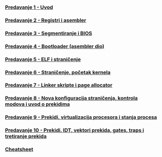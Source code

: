 ### [Predavanje 1 - Uvod](./p1.md)
### [Predavanje 2 - Registri i asembler](./p2.md)
### [Predavanje 3 - Segmentiranje i BIOS](./p3.md)
### [Predavanje 4 - Bootloader (asembler dio)](./p4.md)
### [Predavanje 5 - ELF i straničenje](./p5.md)
### [Predavanje 6 - Straničenje, početak kernela](./p6.md)
### [Predavanje 7 - Linker skripte i page allocator](./p7.md)
### [Predavanje 8 - Nova konfiguracija straničenja, kontrola modova i uvod o prekidima](./p8.md)
### [Predavanje 9 - Prekidi, virtualizacija procesora i stanja procesa](./p9.md)
### [Predavanje 10 - Prekidi, IDT, vektori prekida, gates, traps i tretiranje prekida](./p10.md)

### [Cheatsheet](./cheatsheet.md)
